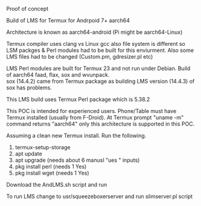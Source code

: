 Proof of concept

Build of LMS for Termux for Andrpoid 7+ aarch64 

Architecture is known as aarch64-android  (Pi might be aarch64-Linux) 

Termux compiler uses clang vs Linux gcc also file system is different so LSM packges & Perl modules had to be built for this enviurment. Also some LMS files had to be changed (Custom.pm, gdresizer.pl etc)

LMS Perl modules are built for Termux 23 and not run under Debian.
Build of aarch64 faad, flax, sox and wvunpack.  
sox (14.4.2) came from Termux package as building LMS version (14.4.3) of sox has problems.

This LMS build uses Termux Perl package which is 5.38.2

This POC is intended for experienced users.
Phone/Table must have Termux installed (usually from F-Droid).
At Termux prompt "uname -m" command returns "aarch64"  only this architecture is supported in this POC.

Assuming a clean new Termux install.
Run the following.
1. termux-setup-storage
2. apt update
3. apt upgrade (needs about 6 manusl "ues " inputs) 
4. pkg install perl (needs 1 Yes) 
5. pkg install wget (needs 1 Yes) 

Download the AndLMS.sh script and run

To run LMS change to usr/squeezeboxerserver and run slimserver.pl script





